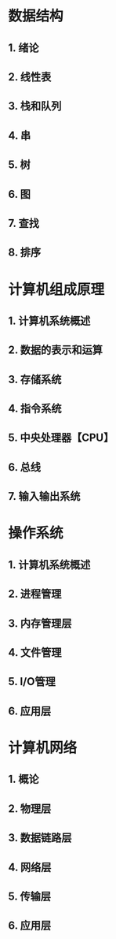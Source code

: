 # 数据结构  
## 1. 绪论
## 2. 线性表
## 3. 栈和队列
## 4. 串
## 5. 树
## 6. 图
## 7. 查找
## 8. 排序  

# 计算机组成原理 
## 1. 计算机系统概述
## 2. 数据的表示和运算
## 3. 存储系统
## 4. 指令系统
## 5. 中央处理器【CPU】
## 6. 总线
## 7. 输入输出系统 

# 操作系统
## 1. 计算机系统概述
## 2. 进程管理
## 3. 内存管理层
## 4. 文件管理
## 5. I/O管理

## 6. 应用层
# 计算机网络
## 1. 概论
## 2. 物理层
## 3. 数据链路层
## 4. 网络层
## 5. 传输层
## 6. 应用层


